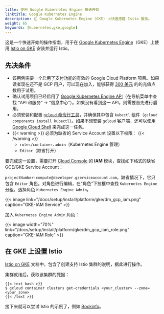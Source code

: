 ```yaml
---
title: 使用 Google Kubernetes Engine 快速开始
linktitle: Google Kubernetes Engine
description: 在 Google Kubernetes Engine (GKE) 上快速搭建 Istio 服务。
weight: 65
keywords: [kubernetes,gke,google]
---
```


这是一个快速开始的操作指南，用于在 [Google Kubernetes Engine](https://cloud.google.com/kubernetes-engine/)（GKE）上使用 [Istio on GKE](https://cloud.google.com/istio/docs/istio-on-gke/overview) 安装并运行 Istio。

## 先决条件

- 该用例需要一个启用了支付功能的有效的 Google Cloud Platform 项目。如果读者现在还不是 GCP 用户，可以现在加入，能够获得 [300 美元](https://cloud.google.com/free/) 的的充值点数用于试用。
- 确认试用项目已经启用了 [Google Kubernetes Engine API](https://console.cloud.google.com/apis/library/container.googleapis.com/)（在导航菜单中查找 “API 和服务” -> “信息中心”）。如果没有看到这一 API，则需要首先进行启用。
- 必须安装和配置 [`gcloud` 命令行工具](https://cloud.google.com/sdk/docs/)，并确保其中包含 `kubectl` 组件（`gcloud components install kubectl`）。如果不想安装 `gcloud` 客户端，还可以使用 [Google Cloud Shell](https://cloud.google.com/shell/docs/) 来完成这一任务。
- {{< warning >}}
  必须为缺省的 Service Account 设置以下权限：
  {{< /warning >}}
    - `roles/container.admin`（Kubernetes Engine 管理）
    - `Editor`（缺省打开）

要完成这一设置，需要打开 [Cloud Console](https://console.cloud.google.com/iam-admin/iam/project) 的 **IAM** 模块，查找如下格式的缺省 GCE/GKE Service Account：

`projectNumber-compute@developer.gserviceaccount.com`，缺省情况下，它只包含 `Editor` 角色。对角色进行编辑，在“角色”下拉框中查找 `Kubernetes Engine` 分组，选择角色 `Kubernetes Engine Admin`。

{{< image link="/docs/setup/install/platform/gke/dm_gcp_iam.png" caption="GKE-IAM Service" >}}

加入 `Kubernetes Engine Admin` 角色：

{{< image width="70%" link="/docs/setup/install/platform/gke/dm_gcp_iam_role.png" caption="GKE-IAM Role" >}}

## 在 GKE 上设置 Istio

[Istio on GKE](https://cloud.google.com/istio/docs/istio-on-gke/overview) 文档中，包含了创建支持 Istio 集群的说明，据此进行操作。

集群就绪后，获取该集群的凭据：

    {{< text bash >}}
    $ gcloud container clusters get-credentials <your_cluster> --zone=<your_zone>
    {{< /text >}}

接下来就可以尝试 Istio 的示例了，例如 [Bookinfo](/zh/docs/examples/bookinfo/)。
